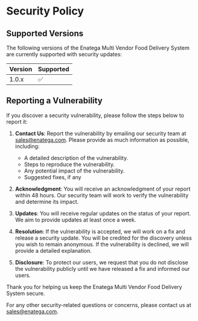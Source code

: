 # Security Policy

## Supported Versions

The following versions of the Enatega Multi Vendor Food Delivery System are currently supported with security updates:

| Version | Supported          |
| ------- | ------------------ |
| 1.0.x   | :white_check_mark: |


## Reporting a Vulnerability

If you discover a security vulnerability, please follow the steps below to report it:

1. **Contact Us**: Report the vulnerability by emailing our security team at [sales@enatega.com](mailto:sales@enatega.com). Please provide as much information as possible, including:
    - A detailed description of the vulnerability.
    - Steps to reproduce the vulnerability.
    - Any potential impact of the vulnerability.
    - Suggested fixes, if any

2. **Acknowledgment**: You will receive an acknowledgment of your report within 48 hours. Our security team will work to verify the vulnerability and determine its impact.

3. **Updates**: You will receive regular updates on the status of your report. We aim to provide updates at least once a week.

4. **Resolution**: If the vulnerability is accepted, we will work on a fix and release a security update. You will be credited for the discovery unless you wish to remain anonymous. If the vulnerability is declined, we will provide a detailed explanation.

5. **Disclosure**: To protect our users, we request that you do not disclose the vulnerability publicly until we have released a fix and informed our users.

Thank you for helping us keep the Enatega Multi Vendor Food Delivery System secure.

For any other security-related questions or concerns, please contact us at [sales@enatega.com](mailto:sales@enatega.com).
